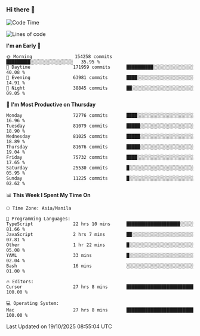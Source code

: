 ### Hi there 👋

<!--START_SECTION:waka-->
![Code Time](http://img.shields.io/badge/Code%20Time-6%2C407%20hrs%2049%20mins-blue)

![Lines of code](https://img.shields.io/badge/From%20Hello%20World%20I%27ve%20Written-143.9%20million%20lines%20of%20code-blue)

**I'm an Early 🐤** 

```text
🌞 Morning                154258 commits      █████████░░░░░░░░░░░░░░░░   35.95 % 
🌆 Daytime                171959 commits      ██████████░░░░░░░░░░░░░░░   40.08 % 
🌃 Evening                63981 commits       ████░░░░░░░░░░░░░░░░░░░░░   14.91 % 
🌙 Night                  38845 commits       ██░░░░░░░░░░░░░░░░░░░░░░░   09.05 % 
```
📅 **I'm Most Productive on Thursday** 

```text
Monday                   72776 commits       ████░░░░░░░░░░░░░░░░░░░░░   16.96 % 
Tuesday                  81079 commits       █████░░░░░░░░░░░░░░░░░░░░   18.90 % 
Wednesday                81025 commits       █████░░░░░░░░░░░░░░░░░░░░   18.89 % 
Thursday                 81676 commits       █████░░░░░░░░░░░░░░░░░░░░   19.04 % 
Friday                   75732 commits       ████░░░░░░░░░░░░░░░░░░░░░   17.65 % 
Saturday                 25530 commits       █░░░░░░░░░░░░░░░░░░░░░░░░   05.95 % 
Sunday                   11225 commits       █░░░░░░░░░░░░░░░░░░░░░░░░   02.62 % 
```


📊 **This Week I Spent My Time On** 

```text
🕑︎ Time Zone: Asia/Manila

💬 Programming Languages: 
TypeScript               22 hrs 10 mins      ████████████████████░░░░░   81.66 % 
JavaScript               2 hrs 7 mins        ██░░░░░░░░░░░░░░░░░░░░░░░   07.81 % 
Other                    1 hr 22 mins        █░░░░░░░░░░░░░░░░░░░░░░░░   05.08 % 
YAML                     33 mins             █░░░░░░░░░░░░░░░░░░░░░░░░   02.04 % 
Bash                     16 mins             ░░░░░░░░░░░░░░░░░░░░░░░░░   01.00 % 

🔥 Editors: 
Cursor                   27 hrs 8 mins       █████████████████████████   100.00 % 

💻 Operating System: 
Mac                      27 hrs 8 mins       █████████████████████████   100.00 % 
```


 Last Updated on 19/10/2025 08:55:04 UTC
<!--END_SECTION:waka-->


<!--
**rad182/rad182** is a ✨ _special_ ✨ repository because its `README.md` (this file) appears on your GitHub profile.

Here are some ideas to get you started:

- 🔭 I’m currently working on ...
- 🌱 I’m currently learning ...
- 👯 I’m looking to collaborate on ...
- 🤔 I’m looking for help with ...
- 💬 Ask me about ...
- 📫 How to reach me: ...
- 😄 Pronouns: ...
- ⚡ Fun fact: ...
-->
